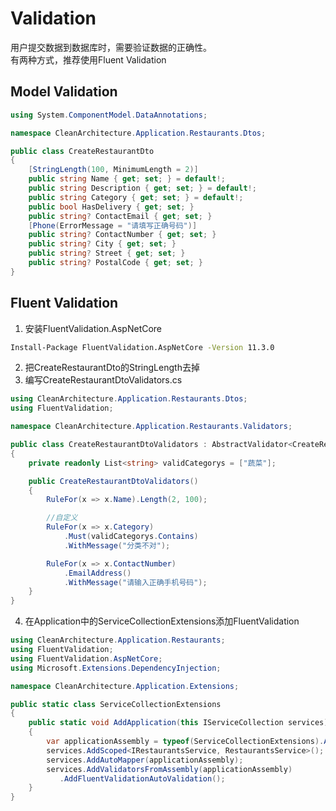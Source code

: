# Validation  

用户提交数据到数据库时，需要验证数据的正确性。  
有两种方式，推荐使用Fluent Validation  

## Model Validation  
```csharp  
using System.ComponentModel.DataAnnotations;

namespace CleanArchitecture.Application.Restaurants.Dtos;

public class CreateRestaurantDto
{
    [StringLength(100, MinimumLength = 2)]
    public string Name { get; set; } = default!;
    public string Description { get; set; } = default!;
    public string Category { get; set; } = default!;
    public bool HasDelivery { get; set; }
    public string? ContactEmail { get; set; }
    [Phone(ErrorMessage = "请填写正确号码")]
    public string? ContactNumber { get; set; }
    public string? City { get; set; }
    public string? Street { get; set; }
    public string? PostalCode { get; set; }
}
```  

## Fluent Validation  

1. 安装FluentValidation.AspNetCore
```bash  
Install-Package FluentValidation.AspNetCore -Version 11.3.0
```  
2. 把CreateRestaurantDto的StringLength去掉  
3. 编写CreateRestaurantDtoValidators.cs
```csharp  
using CleanArchitecture.Application.Restaurants.Dtos;
using FluentValidation;

namespace CleanArchitecture.Application.Restaurants.Validators;

public class CreateRestaurantDtoValidators : AbstractValidator<CreateRestaurantDto>
{
    private readonly List<string> validCategorys = ["蔬菜"];

    public CreateRestaurantDtoValidators()
    {
        RuleFor(x => x.Name).Length(2, 100);

        //自定义
        RuleFor(x => x.Category)
            .Must(validCategorys.Contains)
            .WithMessage("分类不对");

        RuleFor(x => x.ContactNumber)
            .EmailAddress()
            .WithMessage("请输入正确手机号码");
    }
}
```   
4. 在Application中的ServiceCollectionExtensions添加FluentValidation  
```csharp  
using CleanArchitecture.Application.Restaurants;
using FluentValidation;
using FluentValidation.AspNetCore;
using Microsoft.Extensions.DependencyInjection;

namespace CleanArchitecture.Application.Extensions;

public static class ServiceCollectionExtensions
{
    public static void AddApplication(this IServiceCollection services)
    {
        var applicationAssembly = typeof(ServiceCollectionExtensions).Assembly;
        services.AddScoped<IRestaurantsService, RestaurantsService>();
        services.AddAutoMapper(applicationAssembly);
        services.AddValidatorsFromAssembly(applicationAssembly)
           .AddFluentValidationAutoValidation();
    }
}
```  

